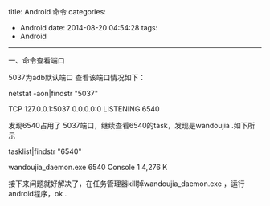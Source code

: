 title: Android  命令
categories:
  - Android
date: 2014-08-20 04:54:28
tags:
  - Android
---

一、命令查看端口

5037为adb默认端口 查看该端口情况如下：

netstat -aon|findstr "5037"

TCP 127.0.0.1:5037 0.0.0.0:0 LISTENING 6540

发现6540占用了 5037端口，继续查看6540的task，发现是wandoujia .如下所示

tasklist|findstr "6540"

wandoujia_daemon.exe 6540 Console 1 4,276 K

接下来问题就好解决了，在任务管理器kill掉wandoujia_daemon.exe ，运行android程序，ok .

&nbsp;

&nbsp;